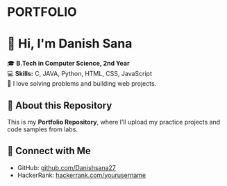 # PORTFOLIO
# 👋 Hi, I'm Danish Sana

🎓 **B.Tech in Computer Science, 2nd Year**  
💻 **Skills:** C, JAVA, Python, HTML, CSS, JavaScript  
🚀 I love solving problems and building web projects.

## 📂 About this Repository
This is my **Portfolio Repository**, where I’ll upload my practice projects and code samples from labs.

## 🔗 Connect with Me
- GitHub: [github.com/Danishsana27](https://github.com/\Danishsana27)
- HackerRank: [hackerrank.com/yourusername](https://www.hackerrank.com/yourusername)
